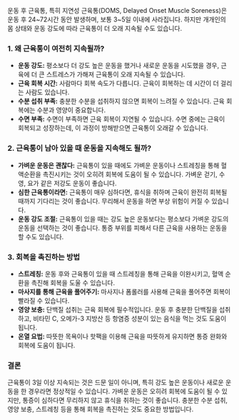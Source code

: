 운동 후 근육통, 특히 지연성 근육통(DOMS, Delayed Onset Muscle Soreness)은 운동 후 24~72시간 동안 발생하며, 보통 3~5일 이내에 사라집니다. 하지만 개개인의 몸 상태와 운동 강도에 따라 근육통이 더 오래 지속될 수도 있습니다.

### 1. **왜 근육통이 여전히 지속될까?**
- **운동 강도:** 평소보다 더 강도 높은 운동을 했거나 새로운 운동을 시도했을 경우, 근육에 더 큰 스트레스가 가해져 근육통이 오래 지속될 수 있습니다.
- **근육 회복 시간:** 사람마다 회복 속도가 다릅니다. 근육이 회복하는 데 시간이 더 걸리는 사람도 있습니다.
- **수분 섭취 부족:** 충분한 수분을 섭취하지 않으면 회복이 느려질 수 있습니다. 근육 회복에는 수분과 영양이 중요합니다.
- **수면 부족:** 수면이 부족하면 근육 회복이 지연될 수 있습니다. 수면 중에는 근육이 회복되고 성장하는데, 이 과정이 방해받으면 근육통이 오래갈 수 있습니다.

### 2. **근육통이 남아 있을 때 운동을 지속해도 될까?**
- **가벼운 운동은 괜찮다:** 근육통이 있을 때에도 가벼운 운동이나 스트레칭을 통해 혈액순환을 촉진시키는 것이 오히려 회복에 도움이 될 수 있습니다. 가벼운 걷기, 수영, 요가 같은 저강도 운동이 좋습니다.
- **심한 근육통이라면:** 근육통이 매우 심하다면, 휴식을 취하며 근육이 완전히 회복될 때까지 기다리는 것이 좋습니다. 무리해서 운동을 하면 부상 위험이 커질 수 있습니다.
- **운동 강도 조절:** 근육통이 있을 때는 강도 높은 운동보다는 평소보다 가벼운 강도의 운동을 선택하는 것이 좋습니다. 통증 부위를 피해서 다른 근육을 사용하는 운동을 할 수도 있습니다.

### 3. **회복을 촉진하는 방법**
- **스트레칭:** 운동 후와 근육통이 있을 때 스트레칭을 통해 근육을 이완시키고, 혈액 순환을 촉진해 회복을 도울 수 있습니다.
- **마사지를 통해 근육을 풀어주기:** 마사지나 폼롤러를 사용해 근육을 풀어주면 회복이 빨라질 수 있습니다.
- **영양 보충:** 단백질 섭취는 근육 회복에 필수적입니다. 운동 후 충분한 단백질을 섭취하고, 비타민 C, 오메가-3 지방산 등 항염증 성분이 있는 음식을 먹는 것도 도움이 됩니다.
- **온열 요법:** 따뜻한 목욕이나 핫팩을 이용해 근육을 따뜻하게 유지하면 통증 완화와 회복에 도움이 됩니다.

### 결론
근육통이 3일 이상 지속되는 것은 드문 일이 아니며, 특히 강도 높은 운동이나 새로운 운동을 한 경우라면 정상적일 수 있습니다. 가벼운 운동은 오히려 회복에 도움이 될 수 있지만, 통증이 심하다면 무리하지 않고 휴식을 취하는 것이 좋습니다. 충분한 수분 섭취, 영양 보충, 스트레칭 등을 통해 회복을 촉진하는 것도 중요한 방법입니다.
